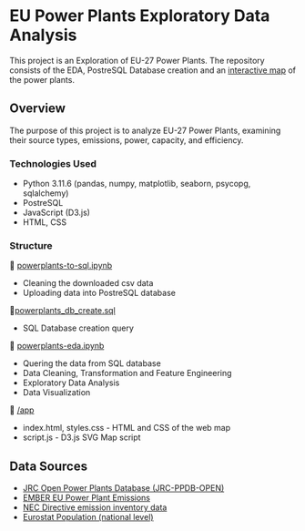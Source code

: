 # EU Power Plants Exploratory Data Analysis
This project is an Exploration of EU-27 Power Plants. The repository consists of the EDA, PostreSQL Database creation and an [interactive map](https://main.dp23i3r580zal.amplifyapp.com/) of the power plants.

## Overview
The purpose of this project is to analyze EU-27 Power Plants, examining their source types, emissions, power, capacity, and efficiency.

### Technologies Used
+ Python 3.11.6 (pandas, numpy, matplotlib, seaborn, psycopg, sqlalchemy)
+ PostreSQL
+ JavaScript (D3.js)
+ HTML, CSS

### Structure
:large_blue_diamond: [powerplants-to-sql.ipynb](https://github.com/mks-0/powerplants/blob/main/powerplants-to-sql.ipynb)  
   - Cleaning the downloaded csv data
   - Uploading data into PostreSQL database

:large_blue_diamond:[powerplants_db_create.sql](https://github.com/mks-0/powerplants/blob/main/powerplants_db_create.sql)
  - SQL Database creation query

:large_blue_diamond: [powerplants-eda.ipynb](https://github.com/mks-0/powerplants/blob/main/powerplants-eda.ipynb) 
  - Quering the data from SQL database
  - Data Cleaning, Transformation and Feature Engineering
  - Exploratory Data Analysis
  - Data Visualization

:large_blue_diamond: [/app](https://github.com/mks-0/powerplants/tree/main/app)
  - index.html, styles.css - HTML and CSS of the web map
  - script.js - D3.js SVG Map script

## Data Sources
+ [JRC Open Power Plants Database (JRC-PPDB-OPEN)](https://data.jrc.ec.europa.eu/dataset/9810feeb-f062-49cd-8e76-8d8cfd488a05)
+ [EMBER EU Power Plant Emissions](https://ember-climate.org/data-catalogue/eu-power-plant-emissions-data/)
+ [NEC Directive emission inventory data](https://www.eea.europa.eu/en/datahub/datahubitem-view/dcc8cc36-e670-4b05-87c4-b29385e23d85)
+ [Eurostat Population (national level)](https://ec.europa.eu/eurostat/databrowser/view/TPS00001/default/table)
